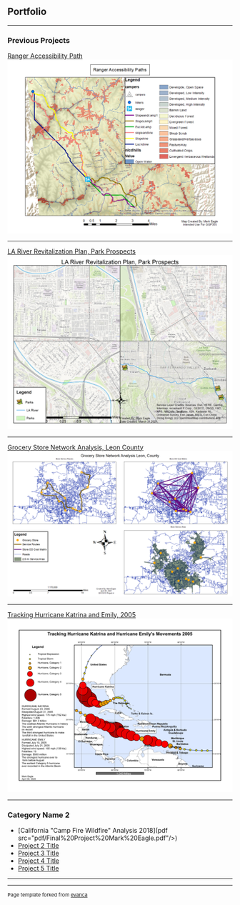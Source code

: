 ## Portfolio

---

### Previous Projects 

[Ranger Accessibility Path](/sample_page)
<img src="images/Ranger%20Accessibility%20Paths.png"/>

---
[LA River Revitalization Plan, Park Prospects](/pdf/sample_presentation.pdf)
<img src="images/Eagle Project 2.jpg"/>

---
[Grocery Store Network Analysis, Leon County](http://example.com/)
<img src="images/Eagle Project 4.png"/>

---
[Tracking Hurricane Katrina and Emily, 2005](http://example.com/)
<img src="images/Assignment 7 Eagle.pdf"/>

---
### Category Name 2

- [California "Camp Fire Wildfire" Analysis 2018](pdf src="pdf/Final%20Project%20Mark%20Eagle.pdf"/>)
- [Project 2 Title](http://example.com/)
- [Project 3 Title](http://example.com/)
- [Project 4 Title](http://example.com/)
- [Project 5 Title](http://example.com/)

---




---
<p style="font-size:11px">Page template forked from <a href="https://github.com/evanca/quick-portfolio">evanca</a></p>
<!-- Remove above link if you don't want to attibute -->
